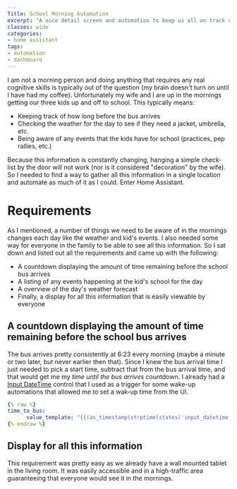 ```yaml
---
Title: School Morning Automation
excerpt: "A nice detail screen and automation to keep us all on track on school mornings"
classes: wide
categories:
- home assistant
tags:
- automation
- dashboard
---
```

I am not a morning person and doing anything that requires any real cognitive skills is typically out of the question (my brain doesn't turn on until I have had my coffee). Unfortunately my wife and I are up in the mornings getting our three kids up and off to school. This typically means:

- Keeping track of how long before the bus arrives
- Checking the weather for the day to see if they need a jacket, umbrella, etc.
- Being aware of any events that the kids have for school (practices, pep rallies, etc.)

Because this information is constantly changing, hanging a simple check-list by the door will not work (nor is it considered "decoration" by the wife). So I needed to find a way to gather all this information in a single location and automate as much of it as I could. Enter Home Assistant.

# Requirements
As I mentioned, a number of things we need to be aware of in the mornings changes each day like the weather and kid's events. I also needed some way for everyone in the family to be able to see all this information. So I sat down and listed out all the requirements and came up with the following:
- A countdown displaying the amount of time remaining before the school bus arrives
- A listing of any events happening at the kid's school for the day
- A overview of the day's weather forecast
- Finally, a display for all this information that is easily viewable by everyone

## A countdown displaying the amount of time remaining before the school bus arrives
The bus arrives pretty consistently at 6:23 every morning (maybe a minute or two later, but never earlier then that). Since I knew the bus arrival time I just needed to pick a start time, subtract that from the bus arrival time, and that would get me my *time until the bus arrives* countdown. I already had a [Input DateTime](https://www.home-assistant.io/integrations/input_datetime/) control that I used as a trigger for some wake-up automations that allowed me to set a wak-up time from the UI. 

```yaml
{% raw %}
time_to_bus:
      value_template: "{{(as_timestamp(strptime(states('input_datetime.bus_arrival'),'%H:%M:00'))-as_timestamp(now().strftime('1900-01-01 %H:%M:00')))|int/60}}"
{% endraw %}
```


## Display for all this information
This requirement was pretty easy as we already have a wall mounted tablet in the living room. It was easily accessible and in a high-traffic area guaranteeing that everyone would see it in the mornings.